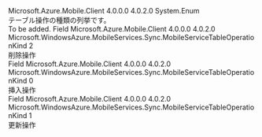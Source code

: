 <Type Name="MobileServiceTableOperationKind" FullName="Microsoft.WindowsAzure.MobileServices.Sync.MobileServiceTableOperationKind">
  <TypeSignature Language="C#" Value="public enum MobileServiceTableOperationKind" />
  <TypeSignature Language="ILAsm" Value=".class public auto ansi sealed MobileServiceTableOperationKind extends System.Enum" />
  <TypeSignature Language="DocId" Value="T:Microsoft.WindowsAzure.MobileServices.Sync.MobileServiceTableOperationKind" />
  <TypeSignature Language="VB.NET" Value="Public Enum MobileServiceTableOperationKind" />
  <TypeSignature Language="F#" Value="type MobileServiceTableOperationKind = " />
  <AssemblyInfo>
    <AssemblyName>Microsoft.Azure.Mobile.Client</AssemblyName>
    <AssemblyVersion>4.0.0.0</AssemblyVersion>
    <AssemblyVersion>4.0.2.0</AssemblyVersion>
  </AssemblyInfo>
  <Base>
    <BaseTypeName>System.Enum</BaseTypeName>
  </Base>
  <Docs>
    <summary>
            テーブル操作の種類の列挙です。
            </summary>
    <remarks>To be added.</remarks>
  </Docs>
  <Members>
    <Member MemberName="Delete">
      <MemberSignature Language="C#" Value="Delete" />
      <MemberSignature Language="ILAsm" Value=".field public static literal valuetype Microsoft.WindowsAzure.MobileServices.Sync.MobileServiceTableOperationKind Delete = int32(2)" />
      <MemberSignature Language="DocId" Value="F:Microsoft.WindowsAzure.MobileServices.Sync.MobileServiceTableOperationKind.Delete" />
      <MemberSignature Language="VB.NET" Value="Delete" />
      <MemberSignature Language="F#" Value="Delete = 2" Usage="Microsoft.WindowsAzure.MobileServices.Sync.MobileServiceTableOperationKind.Delete" />
      <MemberType>Field</MemberType>
      <AssemblyInfo>
        <AssemblyName>Microsoft.Azure.Mobile.Client</AssemblyName>
        <AssemblyVersion>4.0.0.0</AssemblyVersion>
        <AssemblyVersion>4.0.2.0</AssemblyVersion>
      </AssemblyInfo>
      <ReturnValue>
        <ReturnType>Microsoft.WindowsAzure.MobileServices.Sync.MobileServiceTableOperationKind</ReturnType>
      </ReturnValue>
      <MemberValue>2</MemberValue>
      <Docs>
        <summary>
            削除操作
            </summary>
      </Docs>
    </Member>
    <Member MemberName="Insert">
      <MemberSignature Language="C#" Value="Insert" />
      <MemberSignature Language="ILAsm" Value=".field public static literal valuetype Microsoft.WindowsAzure.MobileServices.Sync.MobileServiceTableOperationKind Insert = int32(0)" />
      <MemberSignature Language="DocId" Value="F:Microsoft.WindowsAzure.MobileServices.Sync.MobileServiceTableOperationKind.Insert" />
      <MemberSignature Language="VB.NET" Value="Insert" />
      <MemberSignature Language="F#" Value="Insert = 0" Usage="Microsoft.WindowsAzure.MobileServices.Sync.MobileServiceTableOperationKind.Insert" />
      <MemberType>Field</MemberType>
      <AssemblyInfo>
        <AssemblyName>Microsoft.Azure.Mobile.Client</AssemblyName>
        <AssemblyVersion>4.0.0.0</AssemblyVersion>
        <AssemblyVersion>4.0.2.0</AssemblyVersion>
      </AssemblyInfo>
      <ReturnValue>
        <ReturnType>Microsoft.WindowsAzure.MobileServices.Sync.MobileServiceTableOperationKind</ReturnType>
      </ReturnValue>
      <MemberValue>0</MemberValue>
      <Docs>
        <summary>
            挿入操作
            </summary>
      </Docs>
    </Member>
    <Member MemberName="Update">
      <MemberSignature Language="C#" Value="Update" />
      <MemberSignature Language="ILAsm" Value=".field public static literal valuetype Microsoft.WindowsAzure.MobileServices.Sync.MobileServiceTableOperationKind Update = int32(1)" />
      <MemberSignature Language="DocId" Value="F:Microsoft.WindowsAzure.MobileServices.Sync.MobileServiceTableOperationKind.Update" />
      <MemberSignature Language="VB.NET" Value="Update" />
      <MemberSignature Language="F#" Value="Update = 1" Usage="Microsoft.WindowsAzure.MobileServices.Sync.MobileServiceTableOperationKind.Update" />
      <MemberType>Field</MemberType>
      <AssemblyInfo>
        <AssemblyName>Microsoft.Azure.Mobile.Client</AssemblyName>
        <AssemblyVersion>4.0.0.0</AssemblyVersion>
        <AssemblyVersion>4.0.2.0</AssemblyVersion>
      </AssemblyInfo>
      <ReturnValue>
        <ReturnType>Microsoft.WindowsAzure.MobileServices.Sync.MobileServiceTableOperationKind</ReturnType>
      </ReturnValue>
      <MemberValue>1</MemberValue>
      <Docs>
        <summary>
            更新操作
            </summary>
      </Docs>
    </Member>
  </Members>
</Type>